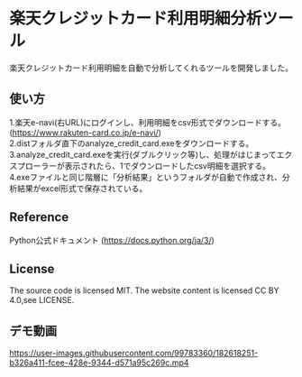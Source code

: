 # 楽天クレジットカード利用明細分析ツール
楽天クレジットカード利用明細を自動で分析してくれるツールを開発しました。

## 使い方
1.楽天e-navi(右URL)にログインし、利用明細をcsv形式でダウンロードする。(https://www.rakuten-card.co.jp/e-navi/)  
2.distフォルダ直下のanalyze_credit_card.exeをダウンロードする。  
3.analyze_credit_card.exeを実行(ダブルクリック等)し、処理がはじまってエクスプローラーが表示されたら、1でダウンロードしたcsv明細を選択する。  
4.exeファイルと同じ階層に「分析結果」というフォルダが自動で作成され、分析結果がexcel形式で保存されている。  

## Reference
Python公式ドキュメント                                                 (https://docs.python.org/ja/3/)  

## License
The source code is licensed MIT. The website content is licensed CC BY 4.0,see LICENSE.  

## デモ動画  


https://user-images.githubusercontent.com/99783360/182618251-b326a411-fcee-428e-9344-d571a95c269c.mp4


